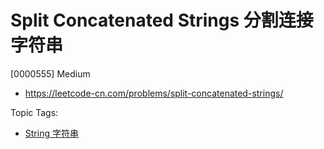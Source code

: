 # Split Concatenated Strings 分割连接字符串

[0000555] Medium

- https://leetcode-cn.com/problems/split-concatenated-strings/

Topic Tags:

- [String 字符串](https://leetcode-cn.com/tag/string/)

